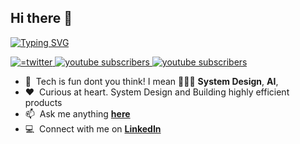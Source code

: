 ## Hi there 👋
[![Typing SVG](https://readme-typing-svg.herokuapp.com?font=arial&color=%2336BCF7&vCenter=true&width=510&height=45&lines=Hello+...+Hi+...+%F0%9F%99%82;I'm+Eric+Kojo+Abbey;An+experienced+website+and+mobile++application+developer)](https://git.io/typing-svg)

<p align="left">
   <a href="https://twitter.com/abbey_kojo">
    <img alt="=twitter" title="Follow me" src="https://custom-icon-badges.herokuapp.com/static/v1?style=for-the-badge&logo=gigman-twitter-1&label=&message=Follow&color=1DA1F2"/>    </a> 
   <a href="https://www.linkedin.com/in/eric-kojo-abbey-54898a12a/">
    <img alt="youtube subscribers" title="let connect" src="https://custom-icon-badges.herokuapp.com/static/v1?style=for-the-badge&logo=gigman-linkedin-1&label=&message=let%27s%20connect&color=2867B2"/>
   </a> 
<!--     <a href="https://www.linkedin.com/in/eric-kojo-abbey-54898a12a/">
    <img alt="youtube subscribers" title="let connect" src="https://custom-icon-badges.herokuapp.com/static/v1?style=for-the-badge&logo=gigman-hackerrank&label=&message=hackerrank&color=2ec866"/>
   </a>  -->
    <a href="https://github.com/Gigman2/gigman2">
    <img alt="youtube subscribers" title="github profile" src="https://custom-icon-badges.herokuapp.com/static/v1?style=for-the-badge&logo=gigman-github&label=&message=profile&color=000000"/>
   </a> 
</p>


<!-- - 📖 &nbsp;I’ve been playing around with some DSA problems and challenges** -->
- :speech_balloon: &nbsp;Tech is fun dont you think! I mean 🤷🏾‍♂️ **System Design**, **AI**, 
- ❤️ &nbsp;Curious at heart. System Design and Building highly efficient products
- :mailbox: &nbsp;Ask me anything **[here](https://github.com/Gigman2/gigman2/issues)**
- :computer: &nbsp;Connect with me on **[LinkedIn](https://www.linkedin.com/in/eric-kojo-abbey-54898a12a/)**


<!--
<p  align=center>
  <div align="center">
      <a  href="https://github.com/denvercoder1/github-readme-streak-stats" title="Go to Source">
        <img align="left" width=400 src="https://github-readme-stats.vercel.app/api?username=Gigman2&count_private=true&show_icons=true&theme=radical&hide_rank=true&bg_color=24292f50&hide_border=true&title_color=268bd2&text_color=718CA1&icon_color=718CA1" />
      </a>
    <a>
      <img align="right" width=400 src="https://github-readme-stats.vercel.app/api/top-langs?username=Gigman2&count_private=true&show_icons=true&theme=radical&hide_rank=true&bg_color=24292f50&hide_border=true&title_color=268bd2&text_color=718CA1&icon_color=718CA1" />
    </a>
  </div>
   <br><br><br><br><br><br><br><br><br>
</p>  
-->


